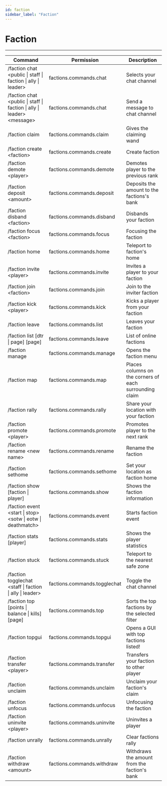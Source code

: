 ```yaml
---
id: faction
sidebar_label: "Faction"
---
```

# Faction

***

| Command                                                                  | Permission                   | Description                                             |
| ------------------------------------------------------------------------ | ---------------------------- | ------------------------------------------------------- |
| /faction chat <public \| staff \| faction \| ally \| leader\>            | factions.commands.chat       | Selects your chat channel                               |
| /faction chat <public \| staff \| faction \| ally \| leader\> <message\> | factions.commands.chat       | Send a message to chat channel                          |
| /faction claim                                                           | factions.commands.claim      | Gives the claiming wand                                 |
| /faction create <faction\>                                               | factions.commands.create     | Create faction                                          |
| /faction demote <player\>                                                | factions.commands.demote     | Demotes player to the previous rank                     |
| /faction deposit <amount\>                                               | factions.commands.deposit    | Deposits the amount to the factions's bank              |
| /faction disband <faction\>                                              | factions.commands.disband    | Disbands your faction                                   |
| /faction focus <faction\>                                                | factions.commands.focus      | Focusing the faction                                    |
| /faction home                                                            | factions.commands.home       | Teleport to faction's home                              |
| /faction invite <player\>                                                | factions.commands.invite     | Invites a player to your faction                        |
| /faction join <faction\>                                                 | factions.commands.join       | Join to the inviter faction                             |
| /faction kick <player\>                                                  | factions.commands.kick       | Kicks a player from your faction                        |
| /faction leave                                                           | factions.commands.list       | Leaves your faction                                     |
| /faction list [dtr \| page] [page]                                       | factions.commands.leave      | List of online factions                                 |
| /faction manage                                                          | factions.commands.manage     | Opens the faction menu                                  |
| /faction map                                                             | factions.commands.map        | Places columns on the corners of each surrounding claim |
| /faction rally                                                           | factions.commands.rally      | Share your location with your faction                   |
| /faction promote <player\>                                               | factions.commands.promote    | Promotes player to the next rank                        |
| /faction rename <new name\>                                              | factions.commands.rename     | Rename the faction                                      |
| /faction sethome                                                         | factions.commands.sethome    | Set your location as faction home                       |
| /faction show [faction \| player]                                        | factions.commands.show       | Shows the faction information                           |
| /faction event <start \| stop\> <sotw \| eotw \| deathmatch\>            | factions.commands.event      | Starts faction event                                    |
| /faction stats [player]                                                  | factions.commands.stats      | Shows the player statistics                             |
| /faction stuck                                                           | factions.commands.stuck      | Teleport to the nearest safe zone                       |
| /faction togglechat <staff \| faction \| ally \| leader\>                | factions.commands.togglechat | Toggle the chat channel                                 |
| /faction top [points \| balance \| kills] [page]                         | factions.commands.top        | Sorts the top factions by the selected filter           |
| /faction topgui                                                          | factions.commands.topgui     | Opens a GUI with top factions listed!                   |
| /faction transfer <player\>                                              | factions.commands.transfer   | Transfers your faction to other player                  |
| /faction unclaim                                                         | factions.commands.unclaim    | Unclaim your faction's claim                            |
| /faction unfocus                                                         | factions.commands.unfocus    | Unfocusing the faction                                  |
| /faction uninvite <player\>                                              | factions.commands.uninvite   | Uninvites a player                                      |
| /faction unrally                                                         | factions.commands.unrally    | Clear factions rally                                    |
| /faction withdraw <amount\>                                              | factions.commands.withdraw   | Withdraws the amount from the faction's bank            |
